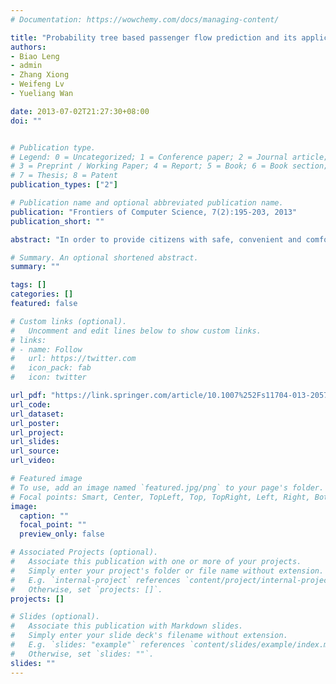 ```yaml
---
# Documentation: https://wowchemy.com/docs/managing-content/

title: "Probability tree based passenger flow prediction and its application to the Beijing subway system"
authors:
- Biao Leng
- admin
- Zhang Xiong
- Weifeng Lv
- Yueliang Wan

date: 2013-07-02T21:27:30+08:00
doi: ""


# Publication type.
# Legend: 0 = Uncategorized; 1 = Conference paper; 2 = Journal article;
# 3 = Preprint / Working Paper; 4 = Report; 5 = Book; 6 = Book section;
# 7 = Thesis; 8 = Patent
publication_types: ["2"]

# Publication name and optional abbreviated publication name.
publication: "Frontiers of Computer Science, 7(2):195-203, 2013"
publication_short: ""

abstract: "In order to provide citizens with safe, convenient and comfortable services and infrastructure in a metropolis, the prediction of passenger flows in the metro-net of subway system has become more important than ever before. Although a great number of prediction methods have been presented in the field of transportation, all of them belong to the station oriented approach, which is not well suited to the Beijing subway system. This paper proposes a novel metro-net oriented method, called the probability tree based passenger flow model, which is also based on historic origin-destination (OD) information. First it learns and obtains the appearance probabilities for each kind of OD pair. For the real-time origin datum, the destination datum is calculated, and then several kinds of passenger flow in the metro-net can be predicted by gathering all the contributions. The results of experiments, using the historical data of Beijing subway, show that although the proposed method has lower performance than existing prediction approaches for forecasting exit passenger flows, it is able to predict several additional kinds of passenger flow in stations and throughout the subway system; and it is a more feasible, suitable, and advanced passenger flow prediction model for Beijing subway system."

# Summary. An optional shortened abstract.
summary: ""

tags: []
categories: []
featured: false

# Custom links (optional).
#   Uncomment and edit lines below to show custom links.
# links:
# - name: Follow
#   url: https://twitter.com
#   icon_pack: fab
#   icon: twitter

url_pdf: "https://link.springer.com/article/10.1007%252Fs11704-013-2057-y"
url_code:
url_dataset:
url_poster:
url_project:
url_slides:
url_source:
url_video:

# Featured image
# To use, add an image named `featured.jpg/png` to your page's folder. 
# Focal points: Smart, Center, TopLeft, Top, TopRight, Left, Right, BottomLeft, Bottom, BottomRight.
image:
  caption: ""
  focal_point: ""
  preview_only: false

# Associated Projects (optional).
#   Associate this publication with one or more of your projects.
#   Simply enter your project's folder or file name without extension.
#   E.g. `internal-project` references `content/project/internal-project/index.md`.
#   Otherwise, set `projects: []`.
projects: []

# Slides (optional).
#   Associate this publication with Markdown slides.
#   Simply enter your slide deck's filename without extension.
#   E.g. `slides: "example"` references `content/slides/example/index.md`.
#   Otherwise, set `slides: ""`.
slides: ""
---
```

